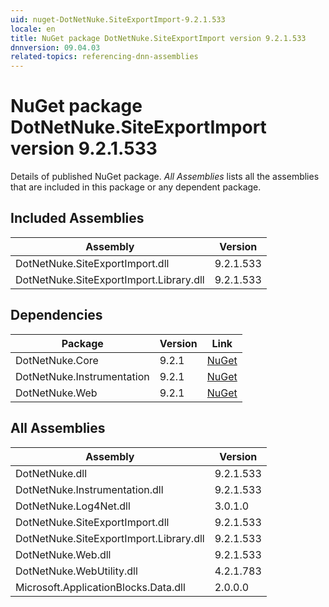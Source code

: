 ```yaml
---
uid: nuget-DotNetNuke.SiteExportImport-9.2.1.533
locale: en
title: NuGet package DotNetNuke.SiteExportImport version 9.2.1.533
dnnversion: 09.04.03
related-topics: referencing-dnn-assemblies
---
```


# NuGet package DotNetNuke.SiteExportImport version 9.2.1.533
Details of published NuGet package.
*All Assemblies* lists all the assemblies that are included in this package or any dependent package.

## Included Assemblies

|Assembly|Version|
|---|---|
|DotNetNuke.SiteExportImport.dll|9.2.1.533|
|DotNetNuke.SiteExportImport.Library.dll|9.2.1.533|

## Dependencies

|Package|Version|Link|
|---|---|---|
|DotNetNuke.Core|9.2.1|[NuGet](https://www.nuget.org/packages/DotNetNuke.Core/9.2.1)|
|DotNetNuke.Instrumentation|9.2.1|[NuGet](https://www.nuget.org/packages/DotNetNuke.Instrumentation/9.2.1)|
|DotNetNuke.Web|9.2.1|[NuGet](https://www.nuget.org/packages/DotNetNuke.Web/9.2.1)|

## All Assemblies

|Assembly|Version|
|---|---|
|DotNetNuke.dll|9.2.1.533|
|DotNetNuke.Instrumentation.dll|9.2.1.533|
|DotNetNuke.Log4Net.dll|3.0.1.0|
|DotNetNuke.SiteExportImport.dll|9.2.1.533|
|DotNetNuke.SiteExportImport.Library.dll|9.2.1.533|
|DotNetNuke.Web.dll|9.2.1.533|
|DotNetNuke.WebUtility.dll|4.2.1.783|
|Microsoft.ApplicationBlocks.Data.dll|2.0.0.0|

